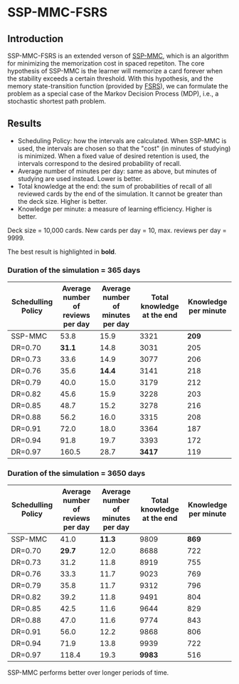 # SSP-MMC-FSRS

## Introduction

SSP-MMC-FSRS is an extended verson of [SSP-MMC](https://github.com/maimemo/SSP-MMC), which is an algorithm for minimizing the memorization cost in spaced repetiton. The core hypothesis of SSP-MMC is the learner will memorize a card forever when the stability exceeds a certain threshold. With this hypothesis, and the memory state-transition function (provided by [FSRS](https://github.com/open-spaced-repetition/fsrs4anki/wiki/The-Algorithm)), we can formulate the problem as a special case of the Markov Decision Process (MDP), i.e., a stochastic shortest path problem.


## Results

- Scheduling Policy: how the intervals are calculated. When SSP-MMC is used, the intervals are chosen so that the "cost" (in minutes of studying) is minimized. 
When a fixed value of desired retention is used, the intervals correspond to the desired probability of recall.
- Average number of minutes per day: same as above, but minutes of studying are used instead. Lower is better.
- Total knowledge at the end: the sum of probabilities of recall of all reviewed cards by the end of the simulation. It cannot be greater than the deck size. Higher is better.
- Knowledge per minute: a measure of learning efficiency. Higher is better.

Deck size = 10,000 cards. New cards per day = 10, max. reviews per day = 9999.

The best result is highlighted in **bold**. 

### Duration of the simulation = 365 days

| Schedulling Policy | Average number of reviews per day | Average number of minutes per day | Total knowledge at the end | Knowledge per minute |
| --- | --- | --- | --- | --- |
| SSP-MMC | 53.8 | 15.9 | 3321 | **209** |
| DR=0.70 | **31.1** | 14.8 | 3031 | 205 |
| DR=0.73 | 33.6 | 14.9 | 3077 | 206 |
| DR=0.76 | 35.6 | **14.4** | 3141 | 218 |
| DR=0.79 | 40.0 | 15.0 | 3179 | 212 |
| DR=0.82 | 45.6 | 15.9 | 3228 | 203 |
| DR=0.85 | 48.7 | 15.2 | 3278 | 216 |
| DR=0.88 | 56.2 | 16.0 | 3315 | 208 |
| DR=0.91 | 72.0 | 18.0 | 3364 | 187 |
| DR=0.94 | 91.8 | 19.7 | 3393 | 172 |
| DR=0.97 | 160.5 | 28.7 | **3417** | 119 |


### Duration of the simulation = 3650 days

| Schedulling Policy | Average number of reviews per day | Average number of minutes per day | Total knowledge at the end | Knowledge per minute |
| --- | --- | --- | --- | --- |
| SSP-MMC | 41.0 | **11.3** | 9809 | **869** |
| DR=0.70 | **29.7** | 12.0 | 8688 | 722 |
| DR=0.73 | 31.2 | 11.8 | 8919 | 755 |
| DR=0.76 | 33.3 | 11.7 | 9023 | 769 |
| DR=0.79 | 35.8 | 11.7 | 9312 | 796 |
| DR=0.82 | 39.2 | 11.8 | 9491 | 804 |
| DR=0.85 | 42.5 | 11.6 | 9644 | 829 |
| DR=0.88 | 47.0 | 11.6 | 9774 | 843 |
| DR=0.91 | 56.0 | 12.2 | 9868 | 806 |
| DR=0.94 | 71.9 | 13.8 | 9939 | 722 |
| DR=0.97 | 118.4 | 19.3 | **9983** | 516 |

SSP-MMC performs better over longer periods of time.
